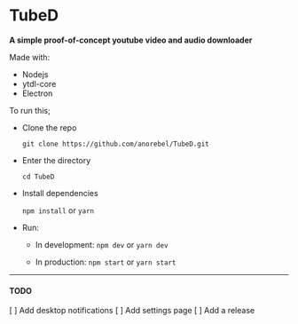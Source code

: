 # TubeD

**A simple proof-of-concept youtube video and audio downloader**

Made with:

 - Nodejs
 - ytdl-core
 - Electron

To run this;
 
  - Clone the repo
  
	`git clone https://github.com/anorebel/TubeD.git`
 
  - Enter the directory
  
	  `cd TubeD`
 
  - Install dependencies
  
	  `npm install`
or
	  `yarn`
	  
 - Run:
 	- In development:
	 	`npm dev`
	 		or
	 	`yarn dev`
	 	
	 - In production:
	 	`npm start`
	 		or
	 	`yarn start`
 
---

#### TODO

  [ ] Add desktop notifications
  [ ] Add settings page
  [ ] Add a release
  
